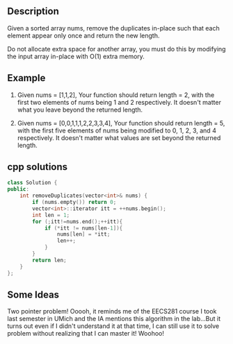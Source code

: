 Description
--
Given a sorted array nums, remove the duplicates in-place such that each element appear only once and return the new length.

Do not allocate extra space for another array, you must do this by modifying the input array in-place with O(1) extra memory.

Example
--
1. Given nums = [1,1,2],
Your function should return length = 2, with the first two elements of nums being 1 and 2 respectively.
It doesn't matter what you leave beyond the returned length.

2. Given nums = [0,0,1,1,1,2,2,3,3,4],
Your function should return length = 5, with the first five elements of nums being modified to 0, 1, 2, 3, and 4 respectively.
It doesn't matter what values are set beyond the returned length.

cpp solutions
--
```cpp
class Solution {
public:
    int removeDuplicates(vector<int>& nums) {
        if (nums.empty()) return 0;
        vector<int>::iterator itt = ++nums.begin();
        int len = 1;
        for (;itt!=nums.end();++itt){
            if (*itt != nums[len-1]){
                nums[len] = *itt;
                len++;
            }
        }
        return len;
    }
};
```

Some Ideas
--
Two pointer problem! Ooooh, it reminds me of the EECS281 course I took last semester in UMich and the IA mentions this algorithm in the lab...But it turns out even if I didn't understand it at that time, I can still use it to solve problem without realizing that I can master it! Woohoo!

